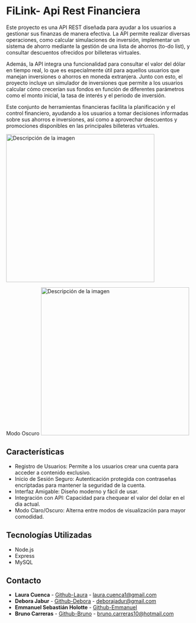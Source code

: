 # FiLink- Api Rest Financiera
Este proyecto es una API REST diseñada para ayudar a los usuarios a gestionar sus finanzas de manera efectiva. La API permite realizar diversas operaciones, como calcular simulaciones de inversión, implementar un sistema de ahorro mediante la gestión de una lista de ahorros (to-do list), y consultar descuentos ofrecidos por billeteras virtuales.

Además, la API integra una funcionalidad para consultar el valor del dólar en tiempo real, lo que es especialmente útil para aquellos usuarios que manejan inversiones o ahorros en moneda extranjera. Junto con esto, el proyecto incluye un simulador de inversiones que permite a los usuarios calcular cómo crecerían sus fondos en función de diferentes parámetros como el monto inicial, la tasa de interés y el periodo de inversión.

Este conjunto de herramientas financieras facilita la planificación y el control financiero, ayudando a los usuarios a tomar decisiones informadas sobre sus ahorros e inversiones, así como a aprovechar descuentos y promociones disponibles en las principales billeteras virtuales.

<img src="https://github.com/user-attachments/assets/b67fe95e-5ff0-4533-aec2-04334dd71a24" alt="Descripción de la imagen" width="400" />

Modo Oscuro
<img src="https://github.com/user-attachments/assets/c12094af-2180-4eca-9f6e-90e05940bad5" alt="Descripción de la imagen" width="400" />

## Características
- Registro de Usuarios: Permite a los usuarios crear una cuenta para acceder a contenido exclusivo. <br>
- Inicio de Sesión Seguro: Autenticación protegida con contraseñas encriptadas para mantener la seguridad de la cuenta.
- Interfaz Amigable: Diseño moderno y fácil de usar. <br>
- Integración con API: Capacidad para chequear el valor del dolar en el dia actual.<br>
- Modo Claro/Oscuro: Alterna entre modos de visualización para mayor comodidad. <br>

## Tecnologías Utilizadas
- Node.js
- Express
- MySQL

## Contacto

- **Laura Cuenca** - [Github-Laura](https://github.com/LauraCuenca) - laura.cuenca1@gmail.com
- **Debora Jabur** - [Github-Debora](https://github.com/DeboraJadur) - deborajadur@gmail.com
- **Emmanuel Sebastián Holotte** - [Github-Emmanuel](https://github.com/Gaz125) 
- **Bruno Carreras** - [Github-Bruno](https://github.com/BrunoCarreras) - bruno.carreras10@hotmail.com
